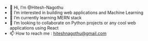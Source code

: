 - 👋 Hi, I’m @Hitesh-Nagothu
- 👀 I’m interested in building web applications and Machine Learning
- 🌱 I’m currently learning MERN stack
- 💞️ I’m looking to collaborate on Python projects or any cool web applications using React
- 📫 How to reach me : hiteshnagothu@gmail.com

<!---
Hitesh-Nagothu/Hitesh-Nagothu is a ✨ special ✨ repository because its `README.md` (this file) appears on your GitHub profile.
You can click the Preview link to take a look at your changes.
--->
